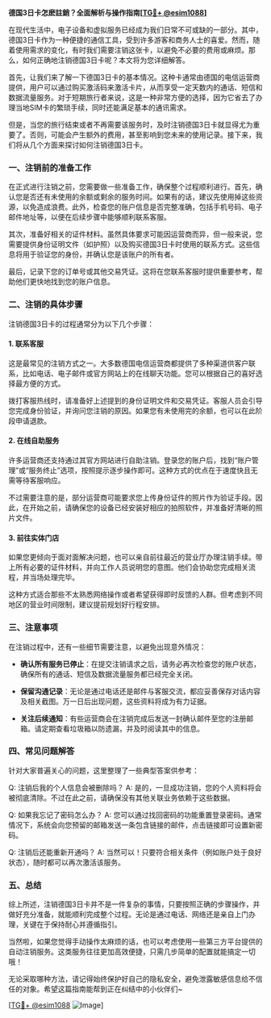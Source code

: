 **德国3日卡怎麽註銷？全面解析与操作指南[[TG💪+ @esim1088](https://t.me/s/esim1088)]**

在现代生活中，电子设备和虚拟服务已经成为我们日常不可或缺的一部分。其中，德国3日卡作为一种便捷的通信工具，受到许多游客和商务人士的喜爱。然而，随着使用需求的变化，有时我们需要注销这张卡，以避免不必要的费用或麻烦。那么，如何正确地注销德国3日卡呢？本文将为您详细解答。

首先，让我们来了解一下德国3日卡的基本情况。这种卡通常由德国的电信运营商提供，用户可以通过购买激活码来激活卡片，从而享受一定天数内的通话、短信和数据流量服务。对于短期旅行者来说，这是一种非常方便的选择，因为它省去了办理当地SIM卡的繁琐手续，同时还能满足基本的通讯需求。

但是，当您的旅行结束或者不再需要该服务时，及时注销德国3日卡就显得尤为重要了。否则，可能会产生额外的费用，甚至影响到您未来的使用记录。接下来，我们将从几个方面来探讨如何注销德国3日卡。

### **一、注销前的准备工作**

在正式进行注销之前，您需要做一些准备工作，确保整个过程顺利进行。首先，确认您是否还有未使用的余额或剩余的服务时间。如果有的话，建议先使用掉这些资源，以免造成浪费。此外，检查您的账户信息是否完整准确，包括手机号码、电子邮件地址等，以便在后续步骤中能够顺利联系客服。

其次，准备好相关的证件材料。虽然具体要求可能因运营商而异，但一般来说，您需要提供身份证明文件（如护照）以及购买德国3日卡时使用的联系方式。这些信息将用于验证您的身份，并确认您是该账户的所有者。

最后，记录下您的订单号或其他交易凭证。这将在您联系客服时提供重要参考，帮助他们更快地找到您的账户信息。

### **二、注销的具体步骤**

注销德国3日卡的过程通常分为以下几个步骤：

#### **1. 联系客服**

这是最常见的注销方式之一。大多数德国电信运营商都提供了多种渠道供客户联系，比如电话、电子邮件或官方网站上的在线聊天功能。您可以根据自己的喜好选择最方便的方式。

拨打客服热线时，请准备好上述提到的身份证明文件和交易凭证。客服人员会引导您完成身份验证，并询问您注销的原因。如果您有未使用完的余额，也可以在此阶段申请退款。

#### **2. 在线自助服务**

许多运营商还支持通过其官方网站进行自助注销。登录您的账户后，找到“账户管理”或“服务终止”选项，按照提示逐步操作即可。这种方式的优点在于速度快且无需等待客服响应。

不过需要注意的是，部分运营商可能要求您上传身份证件的照片作为验证手段。因此，在开始之前，请确保您的设备已经安装好相应的拍照软件，并准备好清晰的照片文件。

#### **3. 前往实体门店**

如果您更倾向于面对面解决问题，也可以亲自前往最近的营业厅办理注销手续。带上所有必要的证件材料，并向工作人员说明您的意图。他们会协助您完成相关流程，并当场处理完毕。

这种方式适合那些不太熟悉网络操作或者希望获得即时反馈的人群。但考虑到不同地区的营业时间限制，建议提前规划好行程安排。

### **三、注意事项**

在注销过程中，还有一些细节需要注意，以避免出现意外情况：

- **确认所有服务已停止**：在提交注销请求之后，请务必再次检查您的账户状态，确保所有的通话、短信及数据流量服务都已经完全关闭。
  
- **保留沟通记录**：无论是通过电话还是邮件与客服交流，都应妥善保存对话内容及相关截图。万一日后出现问题，这些资料将成为有力证据。

- **关注后续通知**：有些运营商会在注销完成后发送一封确认邮件至您的注册邮箱。请定期查看垃圾箱以防遗漏，并及时阅读其中的信息。

### **四、常见问题解答**

针对大家普遍关心的问题，这里整理了一些典型答案供参考：

Q: 注销后我的个人信息会被删除吗？
A: 是的，一旦成功注销，您的个人资料将会被彻底清除。不过在此之前，请确保没有其他关联业务依赖于这些数据。

Q: 如果我忘记了密码怎么办？
A: 您可以通过找回密码的功能重置登录密码。通常情况下，系统会向您预留的邮箱发送一条包含链接的邮件，点击链接即可设置新密码。

Q: 注销后还能重新开通吗？
A: 当然可以！只要符合相关条件（例如账户处于良好状态），随时都可以再次激活该服务。

### **五、总结**

综上所述，注销德国3日卡并不是一件复杂的事情，只要按照正确的步骤操作，并做好充分准备，就能顺利完成整个过程。无论是通过电话、网络还是亲自上门办理，关键在于保持耐心并遵循指引。

当然啦，如果您觉得手动操作太麻烦的话，也可以考虑使用一些第三方平台提供的自动注销服务。这类服务往往更加高效便捷，只需几步简单的配置就能搞定一切哦！

无论采取哪种方法，请记得始终保护好自己的隐私安全，避免泄露敏感信息给不信任的对象。希望这篇指南能帮到正在纠结中的小伙伴们~ 

[[TG💪+ @esim1088](https://t.me/s/esim1088) ![Image](https://i.postimg.cc/4NQfJmqS/Snipaste-2025-05-13-00-14-12.png)]